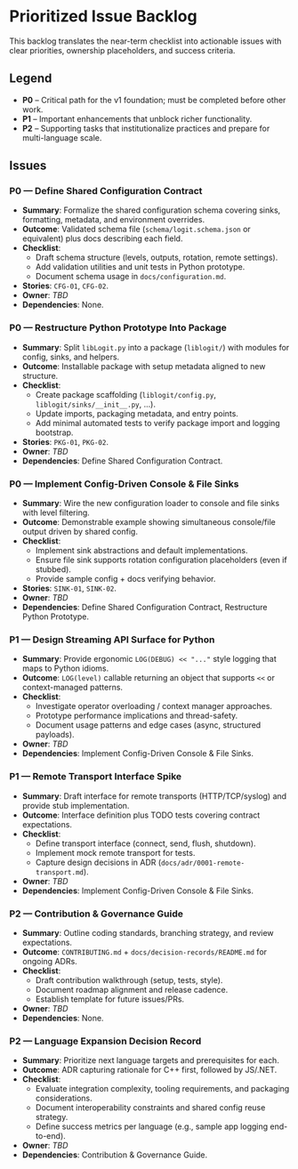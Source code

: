 # Prioritized Issue Backlog

This backlog translates the near-term checklist into actionable issues with clear priorities, ownership placeholders, and success criteria.

## Legend
- **P0** – Critical path for the v1 foundation; must be completed before other work.
- **P1** – Important enhancements that unblock richer functionality.
- **P2** – Supporting tasks that institutionalize practices and prepare for multi-language scale.

## Issues
### P0 — Define Shared Configuration Contract
- **Summary**: Formalize the shared configuration schema covering sinks, formatting, metadata, and environment overrides.
- **Outcome**: Validated schema file (`schema/logit.schema.json` or equivalent) plus docs describing each field.
- **Checklist**:
  - Draft schema structure (levels, outputs, rotation, remote settings).
  - Add validation utilities and unit tests in Python prototype.
  - Document schema usage in `docs/configuration.md`.
- **Stories**: `CFG-01`, `CFG-02`.
- **Owner**: _TBD_
- **Dependencies**: None.

### P0 — Restructure Python Prototype Into Package
- **Summary**: Split `libLogit.py` into a package (`liblogit/`) with modules for config, sinks, and helpers.
- **Outcome**: Installable package with setup metadata aligned to new structure.
- **Checklist**:
  - Create package scaffolding (`liblogit/config.py`, `liblogit/sinks/__init__.py`, ...).
  - Update imports, packaging metadata, and entry points.
  - Add minimal automated tests to verify package import and logging bootstrap.
- **Stories**: `PKG-01`, `PKG-02`.
- **Owner**: _TBD_
- **Dependencies**: Define Shared Configuration Contract.

### P0 — Implement Config-Driven Console & File Sinks
- **Summary**: Wire the new configuration loader to console and file sinks with level filtering.
- **Outcome**: Demonstrable example showing simultaneous console/file output driven by shared config.
- **Checklist**:
  - Implement sink abstractions and default implementations.
  - Ensure file sink supports rotation configuration placeholders (even if stubbed).
  - Provide sample config + docs verifying behavior.
- **Stories**: `SINK-01`, `SINK-02`.
- **Owner**: _TBD_
- **Dependencies**: Define Shared Configuration Contract, Restructure Python Prototype.

### P1 — Design Streaming API Surface for Python
- **Summary**: Provide ergonomic `LOG(DEBUG) << "..."` style logging that maps to Python idioms.
- **Outcome**: `LOG(level)` callable returning an object that supports `<<` or context-managed patterns.
- **Checklist**:
  - Investigate operator overloading / context manager approaches.
  - Prototype performance implications and thread-safety.
  - Document usage patterns and edge cases (async, structured payloads).
- **Owner**: _TBD_
- **Dependencies**: Implement Config-Driven Console & File Sinks.

### P1 — Remote Transport Interface Spike
- **Summary**: Draft interface for remote transports (HTTP/TCP/syslog) and provide stub implementation.
- **Outcome**: Interface definition plus TODO tests covering contract expectations.
- **Checklist**:
  - Define transport interface (connect, send, flush, shutdown).
  - Implement mock remote transport for tests.
  - Capture design decisions in ADR (`docs/adr/0001-remote-transport.md`).
- **Owner**: _TBD_
- **Dependencies**: Implement Config-Driven Console & File Sinks.

### P2 — Contribution & Governance Guide
- **Summary**: Outline coding standards, branching strategy, and review expectations.
- **Outcome**: `CONTRIBUTING.md` + `docs/decision-records/README.md` for ongoing ADRs.
- **Checklist**:
  - Draft contribution walkthrough (setup, tests, style).
  - Document roadmap alignment and release cadence.
  - Establish template for future issues/PRs.
- **Owner**: _TBD_
- **Dependencies**: None.

### P2 — Language Expansion Decision Record
- **Summary**: Prioritize next language targets and prerequisites for each.
- **Outcome**: ADR capturing rationale for C++ first, followed by JS/.NET.
- **Checklist**:
  - Evaluate integration complexity, tooling requirements, and packaging considerations.
  - Document interoperability constraints and shared config reuse strategy.
  - Define success metrics per language (e.g., sample app logging end-to-end).
- **Owner**: _TBD_
- **Dependencies**: Contribution & Governance Guide.

